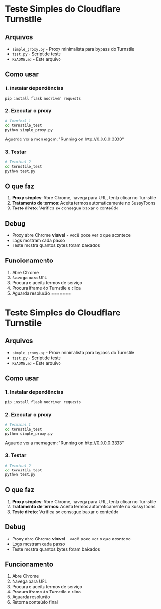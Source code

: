 # Teste Simples do Cloudflare Turnstile

## Arquivos

- `simple_proxy.py` - Proxy minimalista para bypass do Turnstile
- `test.py` - Script de teste
- `README.md` - Este arquivo

## Como usar

### 1. Instalar dependências
```bash
pip install flask nodriver requests
```

### 2. Executar o proxy
```bash
# Terminal 1
cd turnstile_test
python simple_proxy.py
```

Aguarde ver a mensagem: "Running on http://0.0.0.0:3333"

### 3. Testar
```bash
# Terminal 2 
cd turnstile_test
python test.py
```

## O que faz

1. **Proxy simples**: Abre Chrome, navega para URL, tenta clicar no Turnstile
2. **Tratamento de termos**: Aceita termos automaticamente no SussyToons
3. **Teste direto**: Verifica se consegue baixar o conteúdo

## Debug

- Proxy abre Chrome **visível** - você pode ver o que acontece
- Logs mostram cada passo
- Teste mostra quantos bytes foram baixados

## Funcionamento

1. Abre Chrome
2. Navega para URL
3. Procura e aceita termos de serviço
4. Procura iframe do Turnstile e clica
5. Aguarda resolução
=======
# Teste Simples do Cloudflare Turnstile

## Arquivos

- `simple_proxy.py` - Proxy minimalista para bypass do Turnstile
- `test.py` - Script de teste
- `README.md` - Este arquivo

## Como usar

### 1. Instalar dependências
```bash
pip install flask nodriver requests
```

### 2. Executar o proxy
```bash
# Terminal 1
cd turnstile_test
python simple_proxy.py
```

Aguarde ver a mensagem: "Running on http://0.0.0.0:3333"

### 3. Testar
```bash
# Terminal 2 
cd turnstile_test
python test.py
```

## O que faz

1. **Proxy simples**: Abre Chrome, navega para URL, tenta clicar no Turnstile
2. **Tratamento de termos**: Aceita termos automaticamente no SussyToons
3. **Teste direto**: Verifica se consegue baixar o conteúdo

## Debug

- Proxy abre Chrome **visível** - você pode ver o que acontece
- Logs mostram cada passo
- Teste mostra quantos bytes foram baixados

## Funcionamento

1. Abre Chrome
2. Navega para URL
3. Procura e aceita termos de serviço
4. Procura iframe do Turnstile e clica
5. Aguarda resolução
6. Retorna conteúdo final